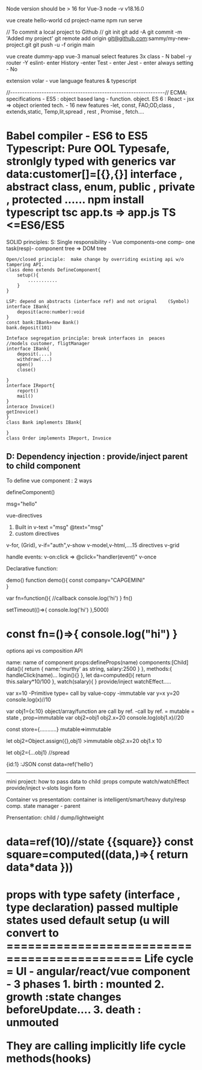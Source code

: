 Node version should be > 16 for Vue-3
node -v 
v18.16.0

vue create hello-world
cd project-name
npm run serve

// To commit a local project to Github //
git init
git add -A
git commit -m 'Added my project'
git remote add origin git@github.com:sammy/my-new-project.git
git push -u -f origin main

vue create dummy-app
vue-3
manual select features
3x
class - N
babel -y
router -Y
eslint- enter
History -enter
Test - enter
Jest - enter
always setting - No

extension
volar - vue language features & typescript

//----------------------------------------------------------------//
ECMA: specifications - ES5 : object based lang - function. object.
ES 6 : React - jsx => object oriented tech. - 16 new features
-let, const, FAO,OD,class , extends,static, Temp,lit,spread , rest , Promise , fetch....

Babel compiler - ES6 to ES5
Typescript: Pure OOL
Typesafe, stronlgly typed with generics <T>
var data:customer[]=[{},{}]
interface , abstract class, enum,
public , private , protected
......
npm install typescript
tsc app.ts => app.js
TS <=ES6/ES5
==================================
SOLID principles:
S: Single responsibility - Vue components-one comp- one task(resp)- component tree => DOM tree

    Open/closed principle:  make change by overriding existing api w/o tampering API.
    class demo extends DefineComponent{
        setup(){
            ...........
        }
    }

    LSP: depend on abstracts (interface ref) and not orignal    (Symbol)
    interface IBank{
        deposit(acno:number):void
    }
    const bank:IBank=new Bank()
    bank.deposit(101)

    Inteface segregation principle: break interfaces in  peaces
    //models customer, fligtManager
    interface IBank{
        deposit(....)
        withdraw(...)
        open()
        close()

    }
    interface IReport{
        report()
        mail()
    }
    interace Invoice()
    getInovice()
    }
    class Bank implements IBank{

    }
    class Order implements IReport, Invoice

## D: Dependency injection : provide/inject parent to child component

To define vue component : 2 ways

<script setup lang="ts">
    const name = ref("murthy") as string
</script>

defineComponent()

<template>{{msg}}</template>
msg="hello"

vue-directives

1.  Built in
    v-text ="msg" @text="msg"
2.  custom directives

v-for, (Grid), v-if="auth",v-show
v-model,v-html,....15 directives
v-grid

handle events:
v-on:click => @click="handler(event)"
v-once

Declarative function:

demo()
function demo(){
const company="CAPGEMINI"  
}

var fn=function(){ //callback
console.log('hi')
}
fn()

setTimeout(()=>{
console.log('hi')
},5000)

const fn=()=>{
console.log("hi")
}
=====================================================
options api vs composition API

name: name of component
props:defineProps(name)
components:[Child]
data(){
return {
name:'murthy' as string,
salary:2500
}
},
methods:{
handleClick(name)...
login(){}
},
let da=computed(){
return this.salary\*10/100
},
watch(salary){ }
provide/inject
watchEffect.....

var x=10 -Primitive type= call by value-copy -immutable
var y=x
y=20
console.log(x)//10

var obj1={x:10} object/array/function are call by ref. -call by ref. = mutable = state , prop=immutable
var obj2=obj1
obj2.x=20
console.log(obj1.x)//20

const store={...........}
mutable=>immutable

let obj2=Object.assign({},obj1) >immutable
obj2.x=20
obj1.x 10

let obj2={...obj1} //spread

{id:1} :JSON
const data=ref('hello')

---

mini project:
how to pass data to child :props
compute
watch/watchEffect
provide/inject
v-slots
login form

Container vs presentation:
container is intelligent/smart/heavy duty/resp comp.
state manager - parent

Prensentation: child / dump/lightweight

data=ref(10)//state
{{square}}
const square=computed((data,)=>{
return data\*data
}))
==============================
props with type safety (interface , type declaration)
passed multiple states
used default setup (u will convert to <script setup  lang='ts'>)
computed
PropType
styles
================================================
watch and watchEffect()

Sync call and async call to a function: Promise
fetch(url).then(resp=>customers.data=resp)
.error(err=>console.log(err))

npm install axios : CRUD = GET,POST, PUT , DELETE
axios.get(url).then(resp=>console.log(resp))

function LRT(){
return new Promise(resolve,reject)
// fetch(url) //complex logic
if (ok)
resolve(response)
else
reject(error)
}

function SRT(){
console.log('hi')
}
LRT()
.then( (result)=>console.log(result))
.error( (error)=>console.log(error))
SRT()

ES7:
awaitable pattern:
async/await

async function complexlogic(data){
try{
let result=await invoke(data)//return promise  
 let final=await store(result)
console.log("all done")
}catch(error)
}

complextlogic()
dosomeotherLogic()

<script setup>
import { ref, watch } from 'vue'

const question = ref('')
const answer = ref('Questions usually contain a question mark. ;-)')

// watch works directly on a ref
watch(question, async (newQuestion, oldQuestion) => {
  if (newQuestion.indexOf('?') > -1) {
    answer.value = 'Thinking...'
    try {
      const res = await fetch('https://yesno.wtf/api')
      answer.value = (await res.json()).answer
    } catch (error) {
      answer.value = 'Error! Could not reach the API. ' + error
    }
  }
})
</script>

<template>
  <p>
    Ask a yes/no question:
    <input v-model="question" />
  </p>
  <p>{{ answer }}</p>
</template>
=============================================
Life cycle = UI   - angular/react/vue
component - 3 phases
 1. birth   : mounted
 2. growth :state changes  beforeUpdate....
 3. death : unmouted

They are calling implicitly life cycle methods(hooks)
